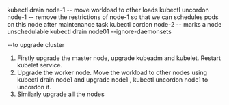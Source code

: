 kubectl drain node-1 -- move workload to other loads
kubectl uncordon node-1 -- remove the restrictions of node-1 so that we can schedules pods on this node after maintenance task
kubectl cordon node-2 -- marks a node unschedulable
kubectl drain node01 --ignore-daemonsets


--to upgrade cluster 
1. Firstly upgrade the master node, upgrade kubeadm and kubelet. Restart kubelet service.
2. Upgrade the worker node. Move the workload to other nodes using kubectl drain node1 and upgrade node1 , kubectl uncordon node1 to uncordon it. 
3. Similarly upgrade all the nodes